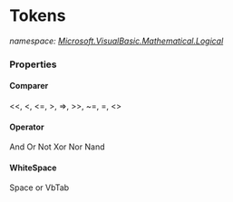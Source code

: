 ﻿# Tokens
_namespace: [Microsoft.VisualBasic.Mathematical.Logical](./index.md)_






### Properties

#### Comparer
<<, <, <=, >, =>, >>, ~=, =, <>
#### Operator
And Or Not Xor Nor Nand
#### WhiteSpace
Space or VbTab
